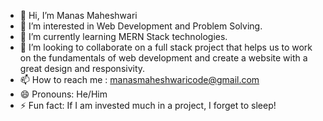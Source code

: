 - 👋 Hi, I’m Manas Maheshwari
- 👀 I’m interested in Web Development and Problem Solving.
- 🌱 I’m currently learning MERN Stack technologies.
- 💞️ I’m looking to collaborate on a full stack project that helps us to work on the fundamentals of web development and create a website with a great design and responsivity. 
- 📫 How to reach me : manasmaheshwaricode@gmail.com
- 😄 Pronouns: He/Him
- ⚡ Fun fact: If I am invested much in a project, I forget to sleep!

<!---
manasmaheshwarii/manasmaheshwarii is a ✨ special ✨ repository because its `README.md` (this file) appears on your GitHub profile.
You can click the Preview link to take a look at your changes.
--->
